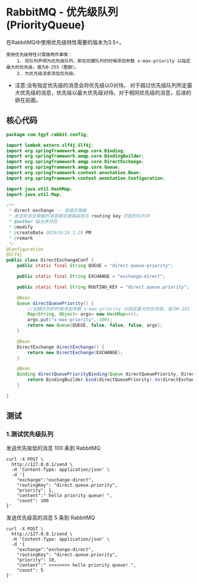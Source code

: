 # RabbitMQ - 优先级队列(PriorityQueue)
在RabbitMQ中使用优先级特性需要的版本为3.5+。

    使用优先级特性只需做两件事情：
        1. 将队列声明为优先级队列，即在创建队列的时候添加参数 x-max-priority 以指定最大的优先级，值为0-255（整数）。
        2. 为优先级消息添加优先级。
* 注意:没有指定优先级的消息会将优先级以0对待。 对于超过优先级队列所定最大优先级的消息，优先级以最大优先级对待。对于相同优先级的消息，后进的排在前面。
## 核心代码
```java
package com.tgyf.rabbit.config;

import lombok.extern.slf4j.Slf4j;
import org.springframework.amqp.core.Binding;
import org.springframework.amqp.core.BindingBuilder;
import org.springframework.amqp.core.DirectExchange;
import org.springframework.amqp.core.Queue;
import org.springframework.context.annotation.Bean;
import org.springframework.context.annotation.Configuration;

import java.util.HashMap;
import java.util.Map;

/**
 * direct exchange -- 直接交换器
 * 发送到该交换器的消息都会被路由到与 routing key 匹配的队列中
 * @author 韬光养月巴
 * @modify
 * @createDate 2019/8/24 1:29 PM
 * @remark
 */
@Configuration
@Slf4j
public class DirectExchangeConf {
    public static final String QUEUE = "direct-queue-priority";

    public static final String EXCHANGE = "exchange-direct";

    public static final String ROUTING_KEY = "direct.queue.priority";

    @Bean
    Queue directQueuePriority() {
        //创建队列的时候添加参数 x-max-priority 以指定最大的优先级，值为0-255
        Map<String, Object> args= new HashMap<>();
        args.put("x-max-priority", 100);
        return new Queue(QUEUE, false, false, false, args);
    }

    @Bean
    DirectExchange directExchange() {
        return new DirectExchange(EXCHANGE);
    }

    @Bean
    Binding directQueuePriorityBinding(Queue directQueuePriority, DirectExchange directExchange) {
        return BindingBuilder.bind(directQueuePriority).to(directExchange).with(ROUTING_KEY);
    }

}

```
## 测试
### 1.测试优先级队列
      
发送优先级低的消息 100 条到 RabbitMQ

    curl -X POST \
      http://127.0.0.1/send \
      -H 'Content-Type: application/json' \
      -d '{
        "exchange":"exchange-direct",
        "routingKey": "direct.queue.priority",
        "priority": 1,
        "content":" hello priority queue! ",
        "count": 100
    }'
    
发送优先级高的消息 5 条到 RabbitMQ

    curl -X POST \
      http://127.0.0.1/send \
      -H 'Content-Type: application/json' \
      -d '{
        "exchange":"exchange-direct",
        "routingKey": "direct.queue.priority",
        "priority": 10,
        "content":" >>>>>>>> hello priority queue! ",
        "count": 5
    }'